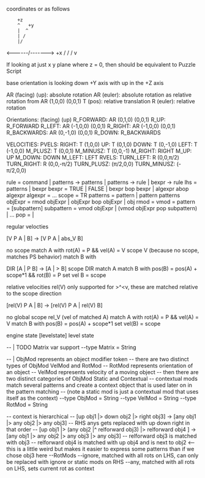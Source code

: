 coordinates or as follows

        +z
        ^   +y
        |  ^
        | /
        |/
 <------/-------> +x
       /
      /
     /
    v

If looking at just x y plane where z = 0, then should be equivalent to Puzzle Script

base orientation is looking down +Y axis with up in the +Z axis

AR (facing) (up): absolute rotation
AR (euler): absolute rotation as relative rotation from AR (1,0,0) (0,0,1)
T (pos): relative translation
R (euler): relative rotation

Orientations: (facing) (up)
R_FORWARD: AR (0,1,0) (0,0,1)
R_UP: R_FORWARD
R_LEFT: AR (-1,0,0) (0,0,1)
R_RIGHT: AR (-1,0,0) (0,0,1)
R_BACKWARDS: AR (0,-1,0) (0,0,1)
R_DOWN: R_BACKWARDS


VELOCITIES:
PVELS:
RIGHT: T (1,0,0)
UP: T (0,1,0)
DOWN: T (0,-1,0)
LEFT: T (-1,0,0)
M_PLUSZ: T (0,0,1)
M_MINUSZ: T (0,0,-1)
M_RIGHT: RIGHT
M_UP: UP
M_DOWN: DOWN
M_LEFT: LEFT
RVELS:
TURN_LEFT: R (0,0,π/2)
TURN_RIGHT: R (0,0,-π/2)
TURN_PLUSZ: (π/2,0,0)
TURN_MINUSZ: (-π/2,0,0)





rule = command | <scope> patterns -> patterns | <scope> patterns -> rule | bexpr -> rule
lhs = <scope> patterns | bexpr
bexpr = TRUE | FALSE | bexpr bop bexpr | algexpr abop algexpr
algexpr = ...
scope = TR
patterns = pattern | pattern patterns
objExpr = rmod objExpr | objExpr bop objExpr | obj
rmod =
vmod =
pattern = [subpattern]
subpattern = vmod objExpr | (vmod objExpr pop subpattern) | ...
pop = |




regular velocties

[V P A | B] -> [V P A | abs_V B]

no scope
  match A with rot(A) = P && vel(A) = V
    scope V (because no scope, matches PS behavior)
      match B with

DIR [A | P B] -> [A | > B]
scope DIR
  match A
    match B with pos(B) = pos(A) + scope*1 && rot(B) = P
      set vel B = scope


relative velocities
rel(V) only supported for >^<v, these are matched relative to the scope direction

[rel(V) P A | B] -> [rel(V) P A | rel(V) B]

no global
  scope rel_V (vel of matched A)
    match A with rot(A) = P && vel(A) = V
      match B with pos(B) = pos(A) + scope*1
        set vel(B) = scope






engine state
[levelstate]
level state






-- | TODO Matrix var support
--type Matrix = String

-- | ObjMod represents an object modifier token
-- there are two distinct types of ObjMod VelMod and RotMod
-- RotMod represents orientation of an object
-- VelMod represents velocity of a moving object
-- then there are two distinct categories of ObjMod Static and Contextual
-- contextual mods match several patterns and create a context object that is used later on in the pattern matching
-- (note a static mod is just a contextual mod that uses itself as the context)
--type ObjMod = String
--type VelMod = String
--type RotMod = String

-- context is hierarchical
  -- [up obj1 |> down obj2 |> right obj3] -> [any obj1 |> any obj2 |> any obj3]
    -- RHS anys gets replaced with up down right in that order
  -- [up obj1 |> (any obj2 |^ relforward obj3) |> relforward obj4 ] -> [any obj1 |> any obj2 |> any obj3 |> any obj3]
    -- relforward obj3 is matched with <rotation of obj2> obj3
    -- relforward obj4 is matched with up obj4 and is next to obj2 <-- this is a little weird but makes it easier to express some patterns than if we chose obj3 here
--RotMods
--ignore, matched with all rots on LHS, can only be replaced with ignore or static mods on RHS
--any, matched with all rots on LHS, sets current rot as context
